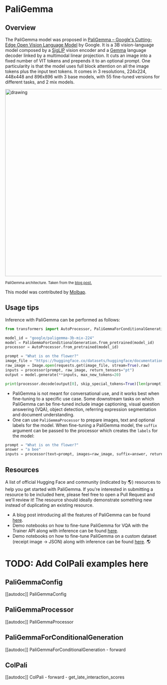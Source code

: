 <!--Copyright 2024 The HuggingFace Team. All rights reserved.

Licensed under the Apache License, Version 2.0 (the "License"); you may not use this file except in compliance with
the License. You may obtain a copy of the License at

http://www.apache.org/licenses/LICENSE-2.0

Unless required by applicable law or agreed to in writing, software distributed under the License is distributed on
an "AS IS" BASIS, WITHOUT WARRANTIES OR CONDITIONS OF ANY KIND, either express or implied. See the License for the
specific language governing permissions and limitations under the License.

⚠️ Note that this file is in Markdown but contain specific syntax for our doc-builder (similar to MDX) that may not be
rendered properly in your Markdown viewer.

-->

# PaliGemma

## Overview

The PaliGemma model was proposed in [PaliGemma – Google's Cutting-Edge Open Vision Language Model](https://huggingface.co/blog/paligemma) by Google. It is a 3B vision-language model composed by a [SigLIP](siglip) vision encoder and a [Gemma](gemma) language decoder linked by a multimodal linear projection. It cuts an image into a fixed number of VIT tokens and prepends it to an optional prompt. One particularity is that the model uses full block attention on all the image tokens plus the input text tokens. It comes in 3 resolutions, 224x224, 448x448 and 896x896 with 3 base models, with 55 fine-tuned versions for different tasks, and 2 mix models.

<img src="https://huggingface.co/datasets/huggingface/documentation-images/resolve/main/blog/paligemma/paligemma_arch.png"
alt="drawing" width="600"/>

<small> PaliGemma architecture. Taken from the <a href="https://huggingface.co/blog/paligemma">blog post.</a> </small>

This model was contributed by [Molbap](https://huggingface.co/Molbap).

## Usage tips

Inference with PaliGemma can be performed as follows:

```python
from transformers import AutoProcessor, PaliGemmaForConditionalGeneration

model_id = "google/paligemma-3b-mix-224"
model = PaliGemmaForConditionalGeneration.from_pretrained(model_id)
processor = AutoProcessor.from_pretrained(model_id)

prompt = "What is on the flower?"
image_file = "https://huggingface.co/datasets/huggingface/documentation-images/resolve/main/bee.jpg?download=true"
raw_image = Image.open(requests.get(image_file, stream=True).raw)
inputs = processor(prompt, raw_image, return_tensors="pt")
output = model.generate(**inputs, max_new_tokens=20)

print(processor.decode(output[0], skip_special_tokens=True)[len(prompt):])
```

- PaliGemma is not meant for conversational use, and it works best when fine-tuning to a specific use case. Some downstream tasks on which PaliGemma can be fine-tuned include image captioning, visual question answering (VQA), object detection, referring expression segmentation and document understanding.
- One can use `PaliGemmaProcessor` to prepare images, text and optional labels for the model. When fine-tuning a PaliGemma model, the `suffix` argument can be passed to the processor which creates the `labels` for the model:

```python
prompt = "What is on the flower?"
answer = "a bee"
inputs = processor(text=prompt, images=raw_image, suffix=answer, return_tensors="pt")
```

## Resources

A list of official Hugging Face and community (indicated by 🌎) resources to help you get started with PaliGemma. If you're interested in submitting a resource to be included here, please feel free to open a Pull Request and we'll review it! The resource should ideally demonstrate something new instead of duplicating an existing resource.

- A blog post introducing all the features of PaliGemma can be found [here](https://huggingface.co/blog/paligemma).
- Demo notebooks on how to fine-tune PaliGemma for VQA with the Trainer API along with inference can be found [here](https://github.com/huggingface/notebooks/tree/main/examples/paligemma).
- Demo notebooks on how to fine-tune PaliGemma on a custom dataset (receipt image -> JSON) along with inference can be found [here](https://github.com/NielsRogge/Transformers-Tutorials/tree/master/PaliGemma). 🌎


# TODO: Add ColPali examples here

## PaliGemmaConfig

[[autodoc]] PaliGemmaConfig

## PaliGemmaProcessor

[[autodoc]] PaliGemmaProcessor

## PaliGemmaForConditionalGeneration

[[autodoc]] PaliGemmaForConditionalGeneration
    - forward


## ColPali

[[autodoc]] ColPali
    - forward
    - get_late_interaction_scores
